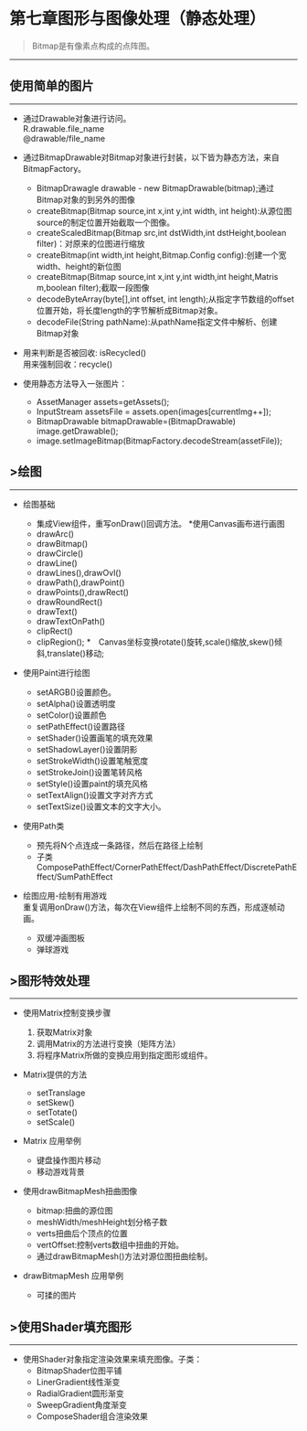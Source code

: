 # 第七章图形与图像处理（静态处理）

> Bitmap是有像素点构成的点阵图。

------

## 使用简单的图片

----

* 通过Drawable对象进行访问。  
	R.drawable.file_name  
	@drawable/file_name  

* 通过BitmapDrawable对Bitmap对象进行封装，以下皆为静态方法，来自BitmapFactory。   
	* BitmapDrawagle drawable - new BitmapDrawable(bitmap);通过Bitmap对象的到另外的图像
	* createBitmap(Bitmap source,int x,int y,int width, int height):从源位图source的制定位置开始截取一个图像。
	* createScaledBitmap(Bitmap src,int dstWidth,int dstHeight,boolean filter)：对原来的位图进行缩放
	* createBitmap(int width,int height,Bitmap.Config config):创建一个宽width、height的新位图
	* createBitmap(Bitmap source,int x,int y,int width,int height,Matris m,boolean filter);截取一段图像
	* decodeByteArray(byte[],int offset, int length);从指定字节数组的offset位置开始，将长度length的字节解析成Bitmap对象。
	* decodeFile(String pathName):从pathName指定文件中解析、创建Bitmap对象

* 用来判断是否被回收:	isRecycled()  
	用来强制回收：recycle()

* 使用静态方法导入一张图片：
	* AssetManager assets=getAssets();
	* InputStream assetsFile = assets.open(images[currentImg++]);
	* BitmapDrawable bitmapDrawable=(BitmapDrawable) image.getDrawable();
	* image.setImageBitmap(BitmapFactory.decodeStream(assetFile));

## &gt;绘图

----

* 绘图基础
	* 集成View组件，重写onDraw()回调方法。
*使用Canvas画布进行画图
	* drawArc()
	* drawBitmap()
	* drawCircle()
	* drawLine()
	* drawLines(),drawOvl()
	* drawPath(),drawPoint()
	* drawPoints(),drawRect()
	* drawRoundRect()
	* drawText()
	* drawTextOnPath()
	* clipRect()
	* clipRegion();
	*　Canvas坐标变换rotate()旋转,scale()缩放,skew()倾斜,translate()移动;
* 使用Paint进行绘图
	* setARGB()设置颜色。
	* setAlpha()设置透明度
	* setColor()设置颜色
	* setPathEffect()设置路径
	* setShader()设置画笔的填充效果
	* setShadowLayer()设置阴影
	* setStrokeWidth()设置笔触宽度
	* setStrokeJoin()设置笔转风格
	* setStyle()设置paint的填充风格
	* setTextAlign()设置文字对齐方式
	* setTextSize()设置文本的文字大小。

* 使用Path类
	* 预先将N个点连成一条路径，然后在路径上绘制
	* 子类ComposePathEffect/CornerPathEffect/DashPathEffect/DiscretePathEffect/SumPathEffect

* 绘图应用-绘制有用游戏  
	重复调用onDraw()方法，每次在View组件上绘制不同的东西，形成逐帧动画。
	* 双缓冲画图板
	* 弹球游戏

## &gt;图形特效处理
	
----

* 使用Matrix控制变换步骤
	1. 获取Matrix对象
	2. 调用Matrix的方法进行变换（矩阵方法）
	3. 将程序Matrix所做的变换应用到指定图形或组件。

* Matrix提供的方法
	* setTranslage
	* setSkew()
	* setTotate()
	* setScale()

* Matrix 应用举例
	* 键盘操作图片移动
	* 移动游戏背景

* 使用drawBitmapMesh扭曲图像
	* bitmap:扭曲的源位图
	* meshWidth/meshHeight划分格子数
	* verts扭曲后个顶点的位置
	* vertOffset:控制verts数组中扭曲的开始。
	* 通过drawBitmapMesh()方法对源位图扭曲绘制。

* drawBitmapMesh 应用举例
	* 可揉的图片

## &gt;使用Shader填充图形

----

* 使用Shader对象指定渲染效果来填充图像。子类：
	* BitmapShader位图平铺
	* LinerGradient线性渐变
	* RadialGradient圆形渐变
	* SweepGradient角度渐变
	* ComposeShader组合渲染效果
